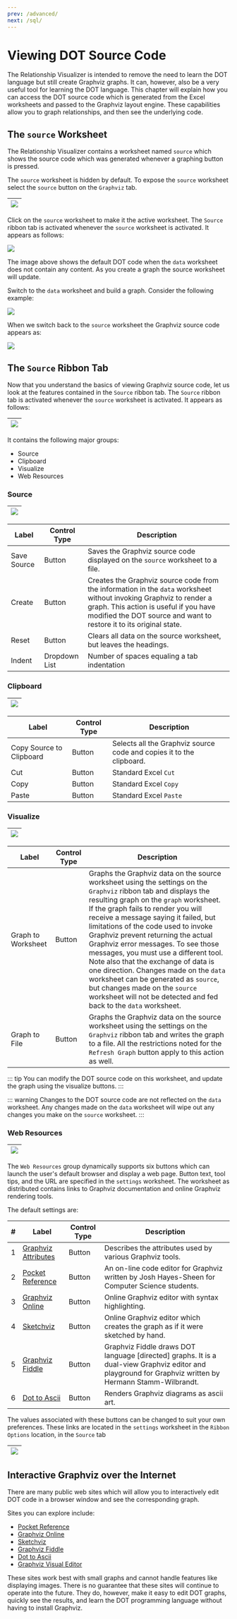 ```yaml
---
prev: /advanced/
next: /sql/
---
```


# Viewing DOT Source Code

The Relationship Visualizer is intended to remove the need to learn the DOT language but still create Graphviz graphs. It can, however, also be a very useful tool for learning the DOT language. This chapter will explain how you can access the DOT source code which is generated from the Excel worksheets and passed to the Graphviz layout engine. These capabilities allow you to graph relationships, and then see the underlying code.

## The `source` Worksheet

The Relationship Visualizer contains a worksheet named `source` which shows the source code which was generated whenever a graphing button is pressed.

The `source` worksheet is hidden by default. To expose the `source` worksheet select the `source` button on the `Graphviz` tab.

| ![](../media/af15bb34ce96ea2061d42285932815f5.png) |
| -------------------------------------------------- |

Click on the `source` worksheet to make it the active worksheet. The `Source` ribbon tab is activated whenever the `source` worksheet is activated. It appears as follows:

![](../media/e76a4b42d37f2dec78adf5d235f87186.png)

The image above shows the default DOT code when the `data` worksheet does not contain any content. As you create a graph the source worksheet will update.

Switch to the `data` worksheet and build a graph. Consider the following example:

![](../media/6a8c09117e9c232bfc1b13a080aaca48.png)

When we switch back to the `source` worksheet the Graphviz source code appears as:

![](../media/b95bc3f5809944b487ffc7c3ebbef11c.png)

## The `Source` Ribbon Tab

Now that you understand the basics of viewing Graphviz source code, let us look at the features contained in the `Source` ribbon tab. The `Source` ribbon tab is activated whenever the `source` worksheet is activated. It appears as follows:

| ![](../media/1dcb8a6d93d84489ad64bbeae5ddee23.png) |
| -------------------------------------------------- |

It contains the following major groups:

- Source
- Clipboard
- Visualize
- Web Resources

### Source

| ![](../media/718e638165569029a2834528313ca6d0.png) |
| -------------------------------------------------- |

| Label       | Control Type  | Description                                                                                                                                                                                                                        |
| ----------- | ------------- | ---------------------------------------------------------------------------------------------------------------------------------------------------------------------------------------------------------------------------------- |
| Save Source | Button        | Saves the Graphviz source code displayed on the `source` worksheet to a file.                                                                                                                                                      |
| Create      | Button        | Creates the Graphviz source code from the information in the `data` worksheet without invoking Graphviz to render a graph. This action is useful if you have modified the DOT source and want to restore it to its original state. |
| Reset       | Button        | Clears all data on the source worksheet, but leaves the headings.                                                                                                                                                                  |
| Indent      | Dropdown List | Number of spaces equaling a tab indentation                                                                                                                                                                                        |

### Clipboard

| ![](../media/8c5b0b3748c813f7461a737ef51e649d.png) |
| -------------------------------------------------- |

| Label                    | Control Type | Description                                                          |
| ------------------------ | ------------ | -------------------------------------------------------------------- |
| Copy Source to Clipboard | Button       | Selects all the Graphviz source code and copies it to the clipboard. |
| Cut                      | Button       | Standard Excel `Cut`                                                 |
| Copy                     | Button       | Standard Excel `Copy`                                                |
| Paste                    | Button       | Standard Excel `Paste`                                               |

### Visualize

| ![](../media/e5811cabbcce5b1603d2f1469706ff79.png) |
| -------------------------------------------------- |

| Label              | Control Type | Description                                                                                                                                                                                                                                                                                                                                                                                                                                                                                                                                                                                                                          |
| ------------------ | ------------ | ------------------------------------------------------------------------------------------------------------------------------------------------------------------------------------------------------------------------------------------------------------------------------------------------------------------------------------------------------------------------------------------------------------------------------------------------------------------------------------------------------------------------------------------------------------------------------------------------------------------------------------ |
| Graph to Worksheet | Button       | Graphs the Graphviz data on the source worksheet using the settings on the `Graphviz` ribbon tab and displays the resulting graph on the `graph` worksheet. If the graph fails to render you will receive a message saying it failed, but limitations of the code used to invoke Graphviz prevent returning the actual Graphviz error messages. To see those messages, you must use a different tool. Note also that the exchange of data is one direction. Changes made on the `data` worksheet can be generated as `source`, but changes made on the `source` worksheet will not be detected and fed back to the `data` worksheet. |
| Graph to File      | Button       | Graphs the Graphviz data on the source worksheet using the settings on the `Graphviz` ribbon tab and writes the graph to a file. All the restrictions noted for the `Refresh Graph` button apply to this action as well.                                                                                                                                                                                                                                                                                                                                                                                                             |

::: tip
You can modify the DOT source code on this worksheet, and update the graph using the visualize buttons.
:::

::: warning
Changes to the DOT source code are not reflected on the `data` worksheet. Any changes made on the `data` worksheet will wipe out any changes you make on the `source` worksheet.
:::

### Web Resources

| ![](../media/272fb95bc3d8bd18ff2b2298723f6589.png) |
| -------------------------------------------------- |

The `Web Resources` group dynamically supports six buttons which can launch the user's default browser and display a web page. Button text, tool tips, and the URL are specified in the `settings` worksheet. The worksheet as distributed contains links to Graphviz documentation and online Graphviz rendering tools.

The default settings are:

| #   | Label                                                           | Control Type | Description                                                                                                                                             |
| --- | --------------------------------------------------------------- | ------------ | ------------------------------------------------------------------------------------------------------------------------------------------------------- |
| 1   | [Graphviz Attributes](https://graphviz.org/doc/info/attrs.html) | Button       | Describes the attributes used by various Graphviz tools.                                                                                                |
| 2   | [Pocket Reference](http://graphs.grevian.org/graph)             | Button       | An on-line code editor for Graphviz written by Josh Hayes-Sheen for Computer Science students.                                                          |
| 3   | [Graphviz Online](http://dreampuf.github.io/GraphvizOnline/)    | Button       | Online Graphviz editor with syntax highlighting.                                                                                                        |
| 4   | [Sketchviz](https://sketchviz.com/new)                          | Button       | Online Graphviz editor which creates the graph as if it were sketched by hand.                                                                          |
| 5   | [Graphviz Fiddle](http://stamm-wilbrandt.de/GraphvizFiddle/)    | Button       | Graphviz Fiddle draws DOT language [directed] graphs. It is a dual-view Graphviz editor and playground for Graphviz written by Hermann Stamm-Wilbrandt. |
| 6   | [Dot to Ascii](https://dot-to-ascii.ggerganov.com/)             | Button       | Renders Graphviz diagrams as ascii art.                                                                                                                 |

The values associated with these buttons can be changed to suit your own preferences. These links are located in the `settings` worksheet in the `Ribbon Options` location, in the `Source` tab

| ![](../media/0b68f0d48b59aaabb0bc2f22bbd08195.png) |
| -------------------------------------------------- |

## Interactive Graphviz over the Internet

There are many public web sites which will allow you to interactively edit DOT code in a browser window and see the corresponding graph.

Sites you can explore include:

- [Pocket Reference](http://graphs.grevian.org/graph)
- [Graphviz Online](http://dreampuf.github.io/GraphvizOnline/)
- [Sketchviz](https://sketchviz.com/new)
- [Graphviz Fiddle](http://stamm-wilbrandt.de/GraphvizFiddle/)
- [Dot to Ascii](https://dot-to-ascii.ggerganov.com/)
- [Graphviz Visual Editor](http://magjac.com/graphviz-visual-editor/)

These sites work best with small graphs and cannot handle features like displaying images. There is no guarantee that these sites will continue to operate into the future. They do, however, make it easy to edit DOT graphs, quickly see the results, and learn the DOT programming language without having to install Graphviz.
